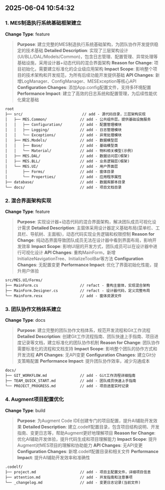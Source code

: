 ## 2025-06-04 10:54:32

### 1. MES制造执行系统基础框架建立

**Change Type**: feature

> **Purpose**: 建立完整的MES制造执行系统基础架构，为团队协作开发提供稳定的技术基础
> **Detailed Description**: 实现了三层架构设计(UI/BLL/DAL/Models/Common)，包含日志管理、配置管理、异常处理等基础设施，采用设计器+动态代码的混合界面架构
> **Reason for Change**: 项目初始化，需要建立标准化的企业级应用架构
> **Impact Scope**: 影响整个项目的技术架构和开发规范，为所有后续功能开发提供基础
> **API Changes**: 新增LogManager、ConfigManager、MESException等核心API
> **Configuration Changes**: 添加App.config配置文件，支持多环境配置
> **Performance Impact**: 建立了高效的日志系统和配置管理，为后续性能优化奠定基础

   ```
   root
   ├── src/                           // add - 源代码目录，三层架构实现
   │   ├── MES.Common/               // add - 公共组件层，提供基础设施服务
   │   │   ├── Configuration/        // add - 配置管理模块
   │   │   ├── Logging/              // add - 日志管理模块
   │   │   └── Exceptions/           // add - 异常处理模块
   │   ├── MES.Models/               // add - 数据模型层
   │   │   ├── Base/                 // add - 基础模型类
   │   │   └── Material/             // add - 物料相关模型(示例)
   │   ├── MES.DAL/                  // add - 数据访问层(框架)
   │   ├── MES.BLL/                  // add - 业务逻辑层(框架)
   │   └── MES.UI/                   // add - 用户界面层
   │       ├── Forms/                // add - 窗体目录
   │       └── Properties/           // add - 应用程序属性
   ├── database/                     // add - 数据库脚本目录
   └── docs/                         // add - 项目文档目录
   ```

### 2. 混合界面架构实现

**Change Type**: feature

> **Purpose**: 实现设计器+动态代码的混合界面架构，解决团队成员可视化设计需求
> **Detailed Description**: 主窗体采用设计器定义基础布局(菜单栏、工具栏、导航树、主面板)，动态代码实现业务逻辑和权限控制
> **Reason for Change**: 纯动态界面导致团队成员无法在设计器中看到界面布局，影响开发效率
> **Impact Scope**: 影响UI层的开发方式，团队成员可以在设计器中进行可视化设计
> **API Changes**: 重构MainForm，新增InitializeNavigationTree、InitializeToolBar等方法
> **Configuration Changes**: 无配置变更
> **Performance Impact**: 优化了界面初始化性能，提升用户体验

   ```
   src/MES.UI/Forms/
   ├── MainForm.cs                   // refact - 重构主窗体，实现混合架构
   ├── MainForm.Designer.cs          // refact - 设计器代码，定义完整布局
   └── MainForm.resx                 // add - 窗体资源文件
   ```

### 3. 团队协作文档体系建立

**Change Type**: docs

> **Purpose**: 建立完整的团队协作文档体系，规范开发流程和Git工作流程
> **Detailed Description**: 创建Git工作流程指南、团队快速上手指南、项目进度记录等文档，建立标准化的团队协作机制
> **Reason for Change**: 团队协作需要标准化的流程和文档支持
> **Impact Scope**: 影响整个团队的协作方式和开发流程
> **API Changes**: 无API变更
> **Configuration Changes**: 建立Git分支策略配置
> **Performance Impact**: 提升团队协作效率，减少沟通成本

   ```
   docs/
   ├── GIT_WORKFLOW.md               // add - Git工作流程详细指南
   ├── TEAM_QUICK_START.md           // add - 团队成员快速上手指南
   └── PROJECT_PROGRESS.md           // add - 项目进度实时记录
   ```

### 4. Augment项目配置优化

**Change Type**: build

> **Purpose**: 为Augment Code IDE创建专门的项目配置，提升AI辅助开发效果
> **Detailed Description**: 建立.codelf配置目录，包含项目结构说明、开发指南、变更日志等，帮助Augment更好地理解项目
> **Reason for Change**: 优化AI辅助开发体验，提升代码生成和项目理解能力
> **Impact Scope**: 提升Augment对MES项目的理解和协助能力
> **API Changes**: 无API变更
> **Configuration Changes**: 新增.codelf配置目录和相关文件
> **Performance Impact**: 提升AI辅助开发效率和准确性

   ```
   .codelf/
   ├── project.md                    // add - 项目主配置文件，详细项目信息
   ├── attention.md                  // add - 开发指南和注意事项
   └── _changelog.md                 // add - 变更日志记录(当前文件)
   ```